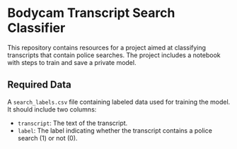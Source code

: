 
# Bodycam Transcript Search Classifier

This repository contains resources for a project aimed at classifying transcripts that contain police searches. The project includes a notebook with steps to train and save a private model.

## Required Data

A `search_labels.csv` file containing labeled data used for training the model. It should include two columns:
- `transcript`: The text of the transcript.
- `label`: The label indicating whether the transcript contains a police search (1) or not (0).
